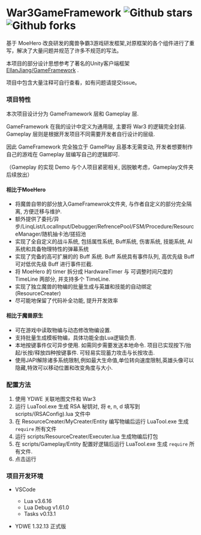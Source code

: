 # War3GameFramework ![Github stars](https://img.shields.io/github/stars/yuyuko-C/War3GameFramework.svg) ![Github forks](https://img.shields.io/github/forks/yuyuko-C/War3GameFramework.svg) 
基于 MoeHero 改良研发的魔兽争霸3游戏研发框架,对原框架的各个组件进行了重写，解决了大量问题并规范了许多不规范的写法。

本项目的部分设计思想参考了著名的Unity客户端框架 [EllanJiang/GameFramework](https://github.com/EllanJiang/GameFramework/) .

项目中包含大量注释可自行查看，如有问题请提交issue。



### 项目特性

本次项目设计分为 GameFramework 层和 Gameplay 层. 

GameFramework 在我的设计中定义为通用层, 主要将 War3 的逻辑完全封装. Gameplay 层则是根据开发项目不同需要开发者自行设计的层级.

因此 GameFramework 完全独立于 GamePlay 且基本无需变动, 开发者想要制作自己的游戏在 Gameplay 层编写自己的逻辑即可.

（Gameplay 的实现 Demo 与个人项目紧密相关, 因脱敏考虑，Gameplay文件夹后续放出）




#### 相比于MoeHero

- 将魔兽自带的部分放入GameFramewrok文件夹, 与作者自定义的部分完全隔离, 方便迁移与维护.
- 额外提供了委托/异步/LinqList/LocalInput/Debugger/RefrencePool/FSM/Procedure/ResourceManager/随机抽卡池/搓招池
- 实现了全自定义的战斗系统, 包括属性系统, Buff系统, 伤害系统, 技能系统, AI系统和具备物理特性的弹幕系统
- 实现了完备的高可扩展的的 Buff 系统. Buff 系统具有事件队列, 高优先级 Buff 可对低优先级 Buff 进行事件拦截.
- 将 MoeHero 的 timer 拆分成 HardwareTimer 与 可调整时间尺度的 TimeLine 两部分, 并支持多个 TimeLine.
- 实现了独立魔兽的物编的批量生成与英雄和技能的自动绑定(ResourceCreater)
- 尽可能地保留了代码补全功能, 提升开发效率

#### 相比于魔兽原生

* 可在游戏中读取物编与动态修改物编设置.
* 支持批量生成模板物编，具体功能全由Lua逻辑负责.
* 本地按键事件仅可异步使用. 如需同步需要发送本地命令. 项目已实现按下/抬起/长按/释放四种按键事件. 可轻易实现蓄力攻击与长按攻击.
* 使用JAPI解除诸多系统限制,例如最大生命值,单位转向速度限制,英雄头像可以隐藏,特效可以移动位置和改变角度与大小.



### 配置方法

1. 使用 YDWE 关联地图文件和 War3
2. 运行 LuaTool.exe 生成 RSA 秘钥对, 将 e, n, d 填写到 scripts/(RSAConfig).lua 文件中
3. 在 ResourceCreater/MyCreater/Entity 编写物编后运行 LuaTool.exe 生成 `require` 所有文件
4. 运行 scripts/ResourceCreater/Executer.lua 生成物编后打包
5. 在 scripts/Gameplay/Entity 配置好逻辑后运行 LuaTool.exe 生成 `require` 所有文件.
6. 点击运行




### 项目开发环境

* VSCode
  * Lua v3.6.16
  * Lua Debug v1.61.0
  * Tasks v0.13.1

* YDWE 1.32.13 正式版
